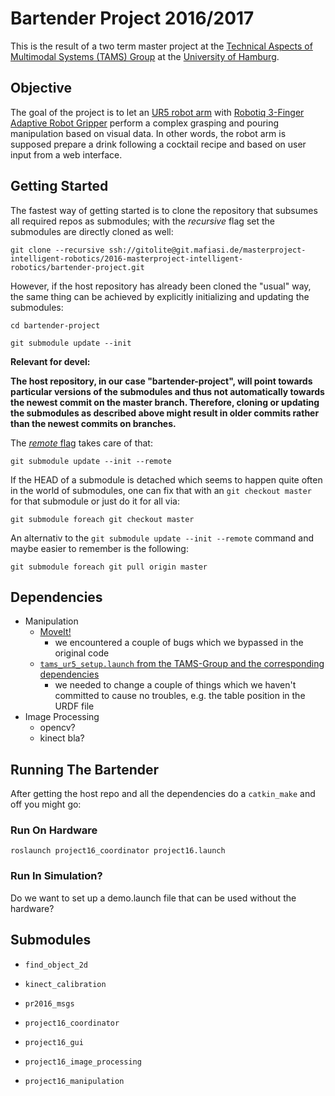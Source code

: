 # Bartender Project 2016/2017

This is the result of a two term master project at the [Technical Aspects of Multimodal Systems (TAMS) Group](https://tams-www.informatik.uni-hamburg.de/) at the [University of Hamburg](https://www.uni-hamburg.de/).


## Objective
The goal of the project is to let an [UR5 robot arm](https://www.universal-robots.com/products/ur5-robot/) with [Robotiq 3-Finger Adaptive Robot Gripper](http://robotiq.com/products/industrial-robot-hand/) perform a complex grasping and pouring manipulation based on visual data.
In other words, the robot arm is supposed prepare a drink following a cocktail recipe and based on user input from a web interface.


## Getting Started

The fastest way of getting started is to clone the repository that subsumes all required repos as submodules; with the  *recursive* flag set the submodules are directly cloned as well:

```
git clone --recursive ssh://gitolite@git.mafiasi.de/masterproject-intelligent-robotics/2016-masterproject-intelligent-robotics/bartender-project.git
```

However, if the host repository has already been cloned the "usual" way, the same thing can be achieved by explicitly initializing and updating the submodules:

```
cd bartender-project
```

```
git submodule update --init
```

**Relevant for devel:**

**The host repository, in our case "bartender-project", will point towards particular versions of the submodules and thus not automatically towards the newest commit on the master branch. Therefore, cloning or updating the submodules as described above might result in older commits rather than the newest commits on branches.**

The [*remote* flag](https://git-scm.com/docs/git-submodule#git-submodule---remote) takes care of that:

```
git submodule update --init --remote
```

If the HEAD of a submodule is detached which seems to happen quite often in the world of submodules, one can fix that with an ```git checkout master``` for that submodule or just do it for all via:

```
git submodule foreach git checkout master
```

An alternativ to the ```git submodule update --init --remote``` command and maybe easier to remember is the following:

```
git submodule foreach git pull origin master
```



## Dependencies

* Manipulation
   * [MoveIt!](http://moveit.ros.org/)
     * we encountered a couple of bugs which we bypassed in the original code
   * [```tams_ur5_setup.launch``` from the TAMS-Group and the corresponding dependencies](https://github.com/TAMS-Group/tams_ur5_setup/blob/master/tams_ur5_setup_bringup/launch/tams_ur5_setup.launch)
     * we needed to change a couple of things which we haven't committed to cause no troubles, e.g. the table position in the URDF file 
* Image Processing
   * opencv?
   * kinect bla?


## Running The Bartender

After getting the host repo and all the dependencies do a ```catkin_make``` and off you might go:



### Run On Hardware

```
roslaunch project16_coordinator project16.launch
```



### Run In Simulation?

Do we want to set up a demo.launch file that can be used without the hardware?



## Submodules

* ```find_object_2d```

* ```kinect_calibration```

* ```pr2016_msgs```

* ```project16_coordinator```

* ```project16_gui```

* ```project16_image_processing```

* ```project16_manipulation```




